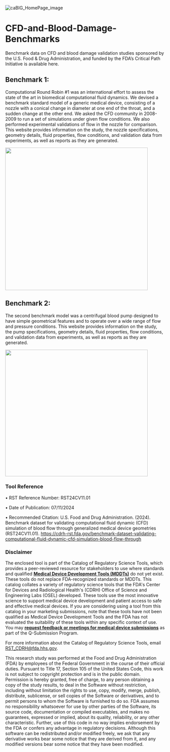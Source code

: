 
![caBIG_HomePage_image](https://github.com/OSEL-DAM/CFD-and-Blood-Damage-Benchmarks/assets/157423596/742e0169-f86c-4f33-bea9-8aeab33c175e)

# CFD-and-Blood-Damage-Benchmarks
Benchmark data on CFD and blood damage validation studies sponsored by the U.S. Food &amp; Drug Administration, and funded by the FDA’s Critical Path Initiative is available here.

<!-- Benchmark 1 -->
## Benchmark 1:
Computational Round Robin #1 was an international effort to assess the state of the art in biomedical computational fluid dynamics. We devised a benchmark standard model of a generic medical device, consisting of a nozzle with a conical change in diameter at one end of the throat, and a sudden change at the other end. We asked the CFD community in 2008-2009 to run a set of simulations under given flow conditions. We also performed experimental validations of flow in the nozzle for comparison. This website provides information on the study, the nozzle specifications, geometry details, fluid properties, flow conditions, and validation data from experiments, as well as reports as they are generated. 

<img src="https://github.com/OSEL-DAM/CFD-and-Blood-Damage-Benchmarks/assets/157423596/f753e539-88ee-4501-a31c-8dadb39e400a" width="450">


## Benchmark 2:
The second benchmark model was a centrifugal blood pump designed to have simple geometrical features and to operate over a wide range of flow and pressure conditions. This website provides information on the study, the pump specifications, geometry details, fluid properties, flow conditions, and validation data from experiments, as well as reports as they are generated.

<img src="https://github.com/OSEL-DAM/CFD-and-Blood-Damage-Benchmarks/assets/157423596/3c8be8b2-6a97-4fa7-814d-64385aac0c38" width="450" height ="400">


### Tool Reference
•	RST Reference Number: RST24CV11.01

•	Date of Publication: 07/11/2024

•	Recommended Citation: U.S. Food and Drug Administration. (2024). Benchmark dataset for validating computational fluid dynamic (CFD) simulation of blood flow through generalized medical device geometries (RST24CV11.01). https://cdrh-rst.fda.gov/benchmark-dataset-validating-computational-fluid-dynamic-cfd-simulation-blood-flow-through



### Disclaimer
The enclosed tool is part of the Catalog of Regulatory Science Tools, which provides a peer-reviewed resource for stakeholders to use where standards and qualified [**Medical Device Development Tools (MDDTs)**](https://www.fda.gov/medical-devices/medical-device-development-tools-mddt) do not yet exist. These tools do not replace FDA-recognized standards or MDDTs. This catalog collates a variety of regulatory science tools that the FDA's Center for Devices and Radiological Health's (CDRH) Office of Science and Engineering Labs (OSEL) developed. These tools use the most innovative science to support medical device development and patient access to safe and effective medical devices. If you are considering using a tool from this catalog in your marketing submissions, note that these tools have not been qualified as Medical Device Development Tools and the FDA has not evaluated the suitability of these tools within any specific context of use. You may [**request feedback or meetings for medical device submissions**](https://www.fda.gov/regulatory-information/search-fda-guidance-documents/requests-feedback-and-meetings-medical-device-submissions-q-submission-program) as part of the Q-Submission Program.

For more information about the Catalog of Regulatory Science Tools, email RST_CDRH@fda.hhs.gov.

This research study was performed at the Food and Drug Administration (FDA) by employees of the Federal Government in the course of their official duties. Pursuant to Title 17, Section 105 of the United States Code, this work is not subject to copyright protection and is in the public domain. Permission is hereby granted, free of charge, to any person obtaining a copy of the study results, to deal in the Software without restriction, including without limitation the rights to use, copy, modify, merge, publish, distribute, sublicense, or sell copies of the Software or derivatives, and to permit persons to whom the Software is furnished to do so. FDA assumes no responsibility whatsoever for use by other parties of the Software, its source code, documentation or compiled executables, and makes no guarantees, expressed or implied, about its quality, reliability, or any other characteristic. Further, use of this code in no way implies endorsement by the FDA or confers any advantage in regulatory decisions. Although this software can be redistributed and/or modified freely, we ask that any derivative works bear some notice that they are derived from it, and any modified versions bear some notice that they have been modified.
